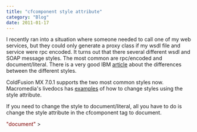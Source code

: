```yaml
---
title: "cfcomponent style attribute"
category: "Blog"
date: 2011-01-17
---
```



I recently ran into a situation where someone needed to call one of my web services, but they could only generate a proxy class if my wsdl file and service were rpc encoded. It turns out that there several different wsdl and SOAP message styles. The most common are rpc/encoded and document/literal. There is a very good IBM [article](http://www-128.ibm.com/developerworks/websphere/library/techarticles/0505_flurry/0505_flurry.html) about the differences between the different styles.

ColdFusion MX 7.0.1 supports the two most common styles now. Macromedia's livedocs has [examples](http://livedocs.macromedia.com/coldfusion/7/htmldocs/wwhelp/wwhimpl/common/html/wwhelp.htm?context=ColdFusion_Documentation&file=00001550.htm) of how to change styles using the style attribute.

If you need to change the style to document/literal, all you have to do is change the style attribute in the cfcomponent tag to document.

<div class="code"><font color="MAROON"><cfcomponent style=<font color="BLUE">"document"</font> ></font></div>